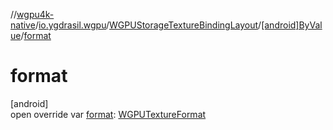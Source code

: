 //[wgpu4k-native](../../../../index.md)/[io.ygdrasil.wgpu](../../index.md)/[WGPUStorageTextureBindingLayout](../index.md)/[[android]ByValue](index.md)/[format](format.md)

# format

[android]\
open override var [format](format.md): [WGPUTextureFormat](../../-w-g-p-u-texture-format/index.md)